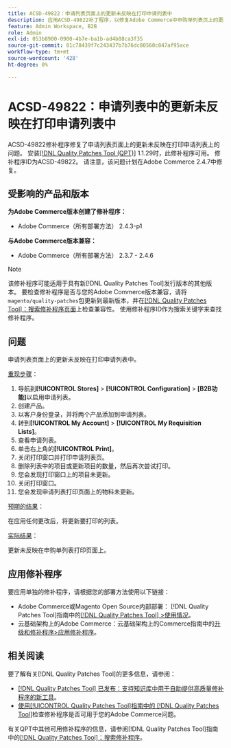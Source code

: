 ```yaml
---
title: ACSD-49822：申请列表页面上的更新未反映在打印申请列表中
description: 应用ACSD-49822补丁程序，以修复Adobe Commerce中申购单列表页上的更新未反映在打印申购单列表上的问题。
feature: Admin Workspace, B2B
role: Admin
exl-id: 053b8900-0900-4b7e-ba1b-ad4b88ca3f35
source-git-commit: 81c78439f7c243437b7b76dc80560c847af95ace
workflow-type: tm+mt
source-wordcount: '428'
ht-degree: 0%

---
```


# ACSD-49822：申请列表中的更新未反映在打印申请列表中

ACSD-49822修补程序修复了申请列表页面上的更新未反映在打印申请列表上的问题。 安装[[!DNL Quality Patches Tool (QPT)]](https://experienceleague.adobe.com/zh-hans/docs/commerce-knowledge-base/kb/announcements/commerce-announcements/magento-quality-patches-released-new-tool-to-self-serve-quality-patches) 1.1.29时，此修补程序可用。 修补程序ID为ACSD-49822。 请注意，该问题计划在Adobe Commerce 2.4.7中修复。

## 受影响的产品和版本

**为Adobe Commerce版本创建了修补程序：**

* Adobe Commerce（所有部署方法） 2.4.3-p1

**与Adobe Commerce版本兼容：**

* Adobe Commerce（所有部署方法） 2.3.7 - 2.4.6

>[!NOTE]
>
>该修补程序可能适用于具有新[!DNL Quality Patches Tool]发行版本的其他版本。 要检查修补程序是否与您的Adobe Commerce版本兼容，请将`magento/quality-patches`包更新到最新版本，并在[[!DNL Quality Patches Tool]：搜索修补程序页面](https://experienceleague.adobe.com/tools/commerce-quality-patches/index.html?lang=zh-Hans)上检查兼容性。 使用修补程序ID作为搜索关键字来查找修补程序。

## 问题

申请列表页面上的更新未反映在打印申请列表中。

<u>重现步骤</u>：

1. 导航到&#x200B;**[!UICONTROL Stores]** > **[!UICONTROL Configuration]** > **[B2B功能]**&#x200B;以启用申请列表。
1. 创建产品。
1. 以客户身份登录，并将两个产品添加到申请列表。
1. 转到&#x200B;**[!UICONTROL My Account]** > **[!UICONTROL My Requisition Lists]**。
1. 查看申请列表。
1. 单击右上角的&#x200B;**[!UICONTROL Print]**。
1. 关闭打印窗口并打印申请列表页。
1. 删除列表中的项目或更新项目的数量，然后再次尝试打印。
1. 您会发现打印窗口上的项目未更新。
1. 关闭打印窗口。
1. 您会发现申请列表打印页面上的物料未更新。

<u>预期的结果</u>：

在应用任何更改后，将更新要打印的列表。

<u>实际结果</u>：

更新未反映在申购单列表打印页面上。

## 应用修补程序

要应用单独的修补程序，请根据您的部署方法使用以下链接：

* Adobe Commerce或Magento Open Source内部部署： [!DNL Quality Patches Tool]指南中的[[!DNL Quality Patches Tool] >使用情况](/help/tools/quality-patches-tool/usage.md)。
* 云基础架构上的Adobe Commerce：云基础架构上的Commerce指南中的[升级和修补程序>应用修补程序](https://experienceleague.adobe.com/docs/commerce-cloud-service/user-guide/develop/upgrade/apply-patches.html?lang=zh-Hans)。

## 相关阅读

要了解有关[!DNL Quality Patches Tool]的更多信息，请参阅：

* [[!DNL Quality Patches Tool] 已发布：支持知识库中用于自助提供高质量修补程序的新工具](https://experienceleague.adobe.com/zh-hans/docs/commerce-knowledge-base/kb/announcements/commerce-announcements/magento-quality-patches-released-new-tool-to-self-serve-quality-patches)。
* [使用[!UICONTROL Quality Patches Tool]指南中的 [!DNL Quality Patches Tool]](/help/tools/quality-patches-tool/patches-available-in-qpt/check-patch-for-magento-issue-with-magento-quality-patches.md)检查修补程序是否可用于您的Adobe Commerce问题。


有关QPT中其他可用修补程序的信息，请参阅[!DNL Quality Patches Tool]指南中的[[!DNL Quality Patches Tool]：搜索修补程序](https://experienceleague.adobe.com/tools/commerce-quality-patches/index.html?lang=zh-Hans)。
